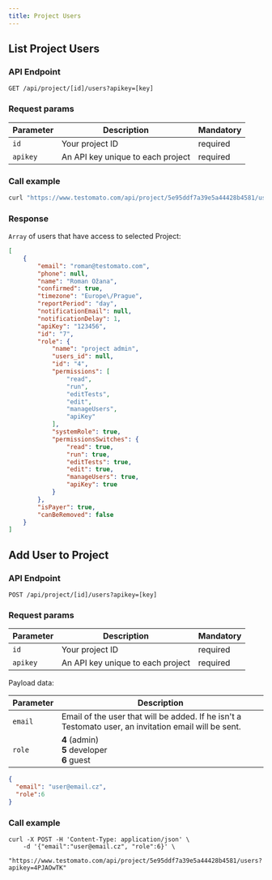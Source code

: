 ```yaml
---
title: Project Users
---
```


## List Project Users 

### API Endpoint

```text
GET /api/project/[id]/users?apikey=[key]
```

### Request params

| Parameter | Description | Mandatory |
| --------- | ------------ | -------- |
| `id`      | Your project ID | required |
| `apikey`  | An API key unique to each project | required |


### Call example

```bash title="Example CURL call"
curl "https://www.testomato.com/api/project/5e95ddf7a39e5a44428b4581/users?apikey=4PJAOwTK"
```

### Response

`Array` of users that have access to selected Project:

```json title="Example JSON response"
[
	{
		"email": "roman@testomato.com",
		"phone": null,
		"name": "Roman Ožana",
		"confirmed": true,
		"timezone": "Europe\/Prague",
		"reportPeriod": "day",
		"notificationEmail": null,
		"notificationDelay": 1,
		"apiKey": "123456",
		"id": "7",
		"role": {
			"name": "project admin",
			"users_id": null,
			"id": "4",
			"permissions": [
				"read",
				"run",
				"editTests",
				"edit",
				"manageUsers",
				"apiKey"
			],
			"systemRole": true,
			"permissionsSwitches": {
				"read": true,
				"run": true,
				"editTests": true,
				"edit": true,
				"manageUsers": true,
				"apiKey": true
			}
		},
		"isPayer": true,
		"canBeRemoved": false
	}
]
```


## Add User to Project

### API Endpoint

```text
POST /api/project/[id]/users?apikey=[key]
```

### Request params

| Parameter | Description | Mandatory |
| --------- | ------------ | -------- |
| `id`      | Your project ID | required |
| `apikey`  | An API key unique to each project | required |

Payload data:

| Parameter | Description |
| --------- | ----------- |
| `email` | Email of the user that will be added. If he isn't a Testomato user, an invitation email will be sent. |  
| `role` | **4** (admin) <br /> **5** developer <br /> **6** guest |
                            
```json
{
  "email": "user@email.cz",
  "role":6
}
```

### Call example

```shell title="Example CURL call"
curl -X POST -H 'Content-Type: application/json' \
    -d '{"email":"user@email.cz", "role":6}' \
    "https://www.testomato.com/api/project/5e95ddf7a39e5a44428b4581/users?apikey=4PJAOwTK"
```